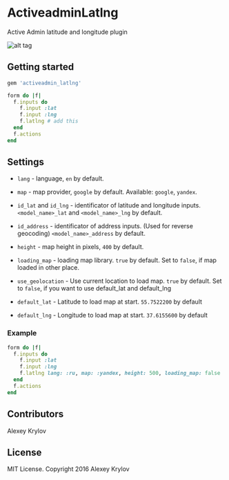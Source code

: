 # ActiveadminLatlng

Active Admin latitude and longitude plugin

![alt tag](https://raw.githubusercontent.com/forsaken1/activeadmin-latlng/master/aa_latlng.png)



## Getting started

```ruby
gem 'activeadmin_latlng'
```

```ruby
form do |f|
  f.inputs do
    f.input :lat
    f.input :lng
    f.latlng # add this
  end
  f.actions
end
```



## Settings

* `lang` - language, `en` by default.

* `map` - map provider, `google` by default. Available: `google`, `yandex`.

* `id_lat` and `id_lng` - identificator of latitude and longitude inputs. `<model_name>_lat` and `<model_name>_lng` by default.

* `id_address` - identificator of address inputs. (Used for reverse geocoding) `<model_name>_address` by default.

* `height` - map height in pixels, `400` by default.

* `loading_map` - loading map library. `true` by default. Set to `false`, if map loaded in other place.

* `use_geolocation` - Use current location to load map. `true` by default. Set to `false`, if you want to use default_lat and default_lng

* `default_lat` - Latitude to load map at start. `55.7522200` by default

* `default_lng` - Longitude to load map at start. `37.6155600` by default


### Example

```ruby
form do |f|
  f.inputs do
    f.input :lat
    f.input :lng
    f.latlng lang: :ru, map: :yandex, height: 500, loading_map: false
  end
  f.actions
end
```



## Contributors

Alexey Krylov

## License

MIT License. Copyright 2016 Alexey Krylov
